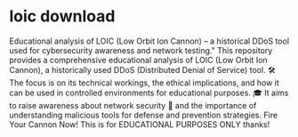 # loic download
Educational analysis of LOIC (Low Orbit Ion Cannon) – a historical DDoS tool used for cybersecurity awareness and network testing."
This repository provides a comprehensive educational analysis of LOIC (Low Orbit Ion Cannon), a historically used DDoS (Distributed Denial of Service) tool. 🛠️ The focus is on its technical workings, the ethical implications, and how it can be used in controlled environments for educational purposes. 🎓 It aims to raise awareness about network security 🔐 and the importance of understanding malicious tools for defense and prevention strategies.
Fire Your Cannon Now!
This is for EDUCATIONAL PURPOSES ONLY thanks!

